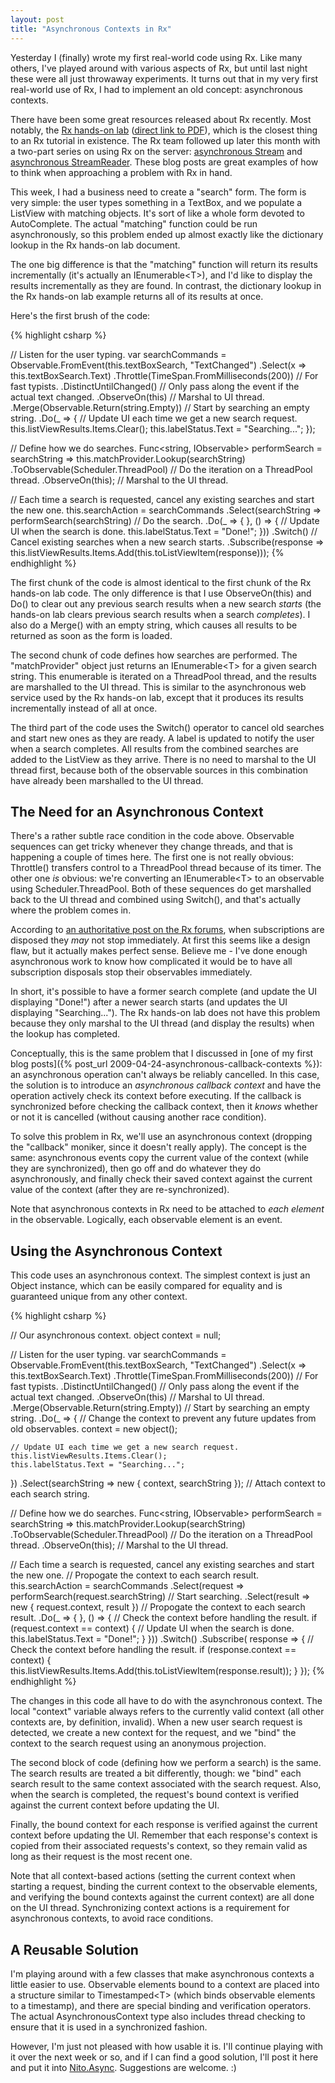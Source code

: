 ```yaml
---
layout: post
title: "Asynchronous Contexts in Rx"
---
```

Yesterday I (finally) wrote my first real-world code using Rx. Like many others, I've played around with various aspects of Rx, but until last night these were all just throwaway experiments. It turns out that in my very first real-world use of Rx, I had to implement an old concept: asynchronous contexts.

There have been some great resources released about Rx recently. Most notably, the [Rx hands-on lab](https://docs.microsoft.com/en-us/archive/blogs/rxteam/rx-hands-on-labs-published) ([direct link to PDF](http://download.microsoft.com/download/C/5/D/C5D669F9-01DF-4FAF-BBA9-29C096C462DB/Rx%20HOL%20.NET.pdf)), which is the closest thing to an Rx tutorial in existence. The Rx team followed up later this month with a two-part series on using Rx on the server: [asynchronous Stream](https://docs.microsoft.com/en-us/archive/blogs/jeffva/rx-on-the-server-part-1-of-n-asynchronous-system-io-stream-reading) and [asynchronous StreamReader](https://docs.microsoft.com/en-us/archive/blogs/jeffva/rx-on-the-server-part-2-of-n-asynchronous-streamreader). These blog posts are great examples of how to think when approaching a problem with Rx in hand.

This week, I had a business need to create a "search" form. The form is very simple: the user types something in a TextBox, and we populate a ListView with matching objects. It's sort of like a whole form devoted to AutoComplete. The actual "matching" function could be run asynchronously, so this problem ended up almost exactly like the dictionary lookup in the Rx hands-on lab document.

The one big difference is that the "matching" function will return its results incrementally (it's actually an IEnumerable\<T>), and I'd like to display the results incrementally as they are found. In contrast, the dictionary lookup in the Rx hands-on lab example returns all of its results at once.

Here's the first brush of the code:

{% highlight csharp %}

// Listen for the user typing.
var searchCommands = Observable.FromEvent<EventArgs>(this.textBoxSearch, "TextChanged")
  .Select(x => this.textBoxSearch.Text)
  .Throttle(TimeSpan.FromMilliseconds(200)) // For fast typists.
  .DistinctUntilChanged() // Only pass along the event if the actual text changed.
  .ObserveOn(this) // Marshal to UI thread.
  .Merge(Observable.Return(string.Empty)) // Start by searching an empty string.
  .Do(_ =>
  {
    // Update UI each time we get a new search request.
    this.listViewResults.Items.Clear();
    this.labelStatus.Text = "Searching...";
  });

// Define how we do searches.
Func<string, IObservable<T>> performSearch = searchString => this.matchProvider.Lookup(searchString)
  .ToObservable(Scheduler.ThreadPool) // Do the iteration on a ThreadPool thread.
  .ObserveOn(this); // Marshal to the UI thread.

// Each time a search is requested, cancel any existing searches and start the new one.
this.searchAction =
  searchCommands
  .Select(searchString =>
    performSearch(searchString) // Do the search.
    .Do(_ => { },
      () =>
      {
        // Update UI when the search is done.
        this.labelStatus.Text = "Done!";
      }))
  .Switch() // Cancel existing searches when a new search starts.
  .Subscribe(response => this.listViewResults.Items.Add(this.toListViewItem(response)));
{% endhighlight %}

The first chunk of the code is almost identical to the first chunk of the Rx hands-on lab code. The only difference is that I use ObserveOn(this) and Do() to clear out any previous search results when a new search _starts_ (the hands-on lab clears previous search results when a search _completes_). I also do a Merge() with an empty string, which causes all results to be returned as soon as the form is loaded.

The second chunk of code defines how searches are performed. The "matchProvider" object just returns an IEnumerable\<T> for a given search string. This enumerable is iterated on a ThreadPool thread, and the results are marshalled to the UI thread. This is similar to the asynchronous web service used by the Rx hands-on lab, except that it produces its results incrementally instead of all at once.

The third part of the code uses the Switch() operator to cancel old searches and start new ones as they are ready. A label is updated to notify the user when a search completes. All results from the combined searches are added to the ListView as they arrive. There is no need to marshal to the UI thread first, because both of the observable sources in this combination have already been marshalled to the UI thread.

## The Need for an Asynchronous Context

There's a rather subtle race condition in the code above. Observable sequences can get tricky whenever they change threads, and that is happening a couple of times here. The first one is not really obvious: Throttle() transfers control to a ThreadPool thread because of its timer. The other one _is_ obvious: we're converting an IEnumerable\<T> to an observable using Scheduler.ThreadPool. Both of these sequences do get marshalled back to the UI thread and combined using Switch(), and that's actually where the problem comes in.

According to [an authoritative post on the Rx forums](http://social.msdn.microsoft.com/Forums/en-US/rx/thread/19be939b-d257-4d8e-b104-4dfcc59b3ff8), when subscriptions are disposed they _may_ not stop immediately. At first this seems like a design flaw, but it actually makes perfect sense. Believe me - I've done enough asynchronous work to know how complicated it would be to have all subscription disposals stop their observables immediately.

In short, it's possible to have a former search complete (and update the UI displaying "Done!") after a newer search starts (and updates the UI displaying "Searching..."). The Rx hands-on lab does not have this problem because they only marshal to the UI thread (and display the results) when the lookup has completed.

Conceptually, this is the same problem that I discussed in [one of my first blog posts]({% post_url 2009-04-24-asynchronous-callback-contexts %}): an asynchronous operation can't always be reliably cancelled. In this case, the solution is to introduce an _asynchronous callback context_ and have the operation actively check its context before executing. If the callback is synchronized before checking the callback context, then it _knows_ whether or not it is cancelled (without causing another race condition).

To solve this problem in Rx, we'll use an asynchronous context (dropping the "callback" moniker, since it doesn't really apply). The concept is the same: asynchronous events copy the current value of the context (while they are synchronized), then go off and do whatever they do asynchronously, and finally check their saved context against the current value of the context (after they are re-synchronized).

Note that asynchronous contexts in Rx need to be attached to _each element_ in the observable. Logically, each observable element is an event.

## Using the Asynchronous Context

This code uses an asynchronous context. The simplest context is just an Object instance, which can be easily compared for equality and is guaranteed unique from any other context.

{% highlight csharp %}

// Our asynchronous context.
object context = null;

// Listen for the user typing.
var searchCommands = Observable.FromEvent<EventArgs>(this.textBoxSearch, "TextChanged")
  .Select(x => this.textBoxSearch.Text)
  .Throttle(TimeSpan.FromMilliseconds(200)) // For fast typists.
  .DistinctUntilChanged() // Only pass along the event if the actual text changed.
  .ObserveOn(this) // Marshal to UI thread.
  .Merge(Observable.Return(string.Empty)) // Start by searching an empty string.
  .Do(_ =>
  {
    // Change the context to prevent any future updates from old observables.
    context = new object();

    // Update UI each time we get a new search request.
    this.listViewResults.Items.Clear();
    this.labelStatus.Text = "Searching...";
  })
  .Select(searchString => new { context, searchString }); // Attach context to each search string.

// Define how we do searches.
Func<string, IObservable<T>> performSearch = searchString => this.matchProvider.Lookup(searchString)
  .ToObservable(Scheduler.ThreadPool) // Do the iteration on a ThreadPool thread.
  .ObserveOn(this); // Marshal to the UI thread.

// Each time a search is requested, cancel any existing searches and start the new one.
// Propogate the context to each search result.
this.searchAction =
  searchCommands
  .Select(request =>
    performSearch(request.searchString) // Start searching.
    .Select(result => new { request.context, result }) // Propogate the context to each search result.
    .Do(_ => { },
      () =>
      {
        // Check the context before handling the result.
        if (request.context == context)
        {
          // Update UI when the search is done.
          this.labelStatus.Text = "Done!";
        }
      }))
  .Switch()
  .Subscribe(
    response =>
    {
      // Check the context before handling the result.
      if (response.context == context)
      {
        this.listViewResults.Items.Add(this.toListViewItem(response.result));
      }
    });
{% endhighlight %}

The changes in this code all have to do with the asynchronous context. The local "context" variable always refers to the currently valid context (all other contexts are, by definition, invalid). When a new user search request is detected, we create a new context for the request, and we "bind" the context to the search request using an anonymous projection.

The second block of code (defining how we perform a search) is the same. The search results are treated a bit differently, though: we "bind" each search result to the same context associated with the search request. Also, when the search is completed, the request's bound context is verified against the current context before updating the UI.

Finally, the bound context for each response is verified against the current context before updating the UI. Remember that each response's context is copied from their associated requests's context, so they remain valid as long as their request is the most recent one.

Note that all context-based actions (setting the current context when starting a request, binding the current context to the observable elements, and verifying the bound contexts against the current context) are all done on the UI thread. Synchronizing context actions is a requirement for asynchronous contexts, to avoid race conditions.

## A Reusable Solution

I'm playing around with a few classes that make asynchronous contexts a little easier to use. Observable elements bound to a context are placed into a structure similar to Timestamped\<T> (which binds observable elements to a timestamp), and there are special binding and verification operators. The actual AsynchronousContext type also includes thread checking to ensure that it is used in a synchronized fashion.

However, I'm just not pleased with how usable it is. I'll continue playing with it over the next week or so, and if I can find a good solution, I'll post it here and put it into [Nito.Async](http://nitoasync.codeplex.com/). Suggestions are welcome. :)


